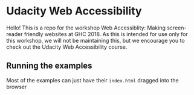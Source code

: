 # Udacity Web Accessibility

Hello! This is a repo for the workshop Web Accessiblity: Making screen-reader
friendly websites at GHC 2018. As this is intended for use only for this
workshop, we will not be maintaining this, but we encourage you to check out
the Udacity Web Accessibility course.

## Running the examples

Most of the examples can just have their `index.html` dragged into the browser
